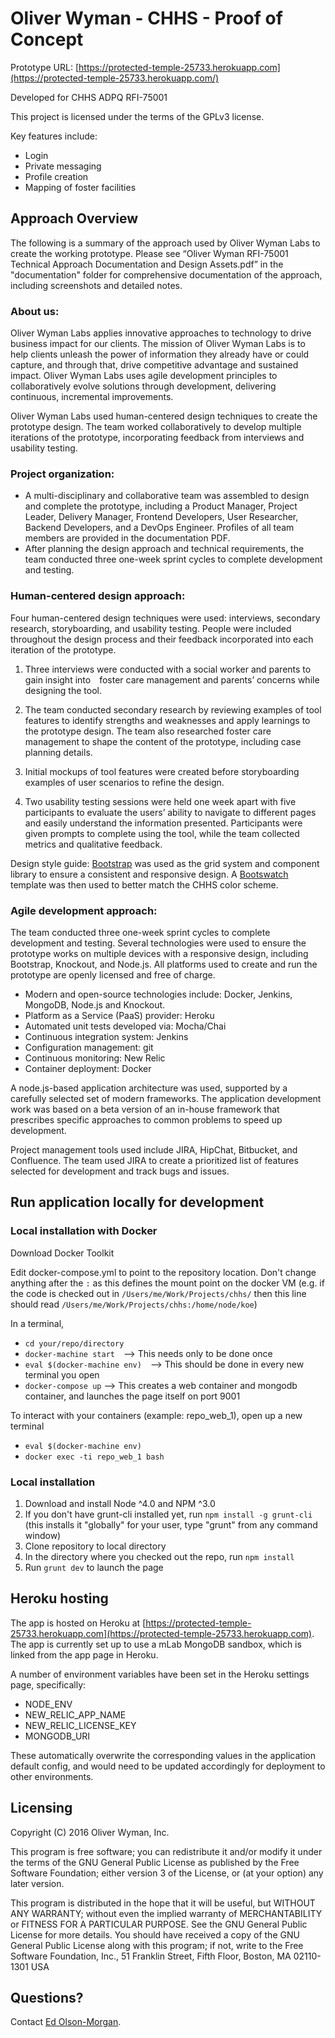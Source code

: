 # Oliver Wyman - CHHS - Proof of Concept

Prototype URL: [https://protected-temple-25733.herokuapp.com](https://protected-temple-25733.herokuapp.com/)

Developed for CHHS ADPQ RFI-75001

This project is licensed under the terms of the GPLv3 license.

Key features include:

* Login
* Private messaging
* Profile creation
* Mapping of foster facilities

## Approach Overview

The following is a summary of the approach used by Oliver Wyman Labs to create the working prototype. Please see “Oliver Wyman RFI-75001 Technical Approach Documentation and Design Assets.pdf” in the "documentation" folder for comprehensive documentation of the approach, including screenshots and detailed notes. 

### About us: 

Oliver Wyman Labs applies innovative approaches to technology to drive business impact for our clients. The mission of Oliver Wyman Labs is to help clients unleash the power of information they already have or could capture, and through that, drive competitive advantage and sustained impact. Oliver Wyman Labs uses agile development principles to collaboratively evolve solutions through development, delivering continuous, incremental improvements.

Oliver Wyman Labs used human-centered design techniques to create the prototype design. The team worked collaboratively to develop multiple iterations of the prototype, incorporating feedback from interviews and usability testing.

### Project organization: 

* A multi-disciplinary and collaborative team was assembled to design and complete the prototype, including a Product Manager, Project Leader, Delivery Manager, Frontend Developers, User Researcher, Backend Developers, and a DevOps Engineer. Profiles of all team members are provided in the documentation PDF.
* After planning the design approach and technical requirements, the team conducted three one-week sprint cycles to complete development and testing.

### Human-centered design approach:

Four human-centered design techniques were used: interviews, secondary research, storyboarding, and usability testing. People were included throughout the design process and their feedback incorporated into each iteration of the prototype.

1. Three interviews were conducted with a social worker and parents to gain insight into  foster care management and parents’ concerns while designing the tool.

2. The team conducted secondary research by reviewing examples of tool features to identify strengths and weaknesses and apply learnings to the prototype design. The team also researched foster care management to shape the content of the prototype, including case planning details.

3. Initial mockups of tool features were created before storyboarding examples of user scenarios to refine the design.

4. Two usability testing sessions were held one week apart with five participants to evaluate the users’ ability to navigate to different pages and easily understand the information presented. Participants were given prompts to complete using the tool, while the team collected metrics and qualitative feedback.

Design style guide: [Bootstrap](http://getbootstrap.com/) was used as the grid system and component library to ensure a consistent and responsive design. A [Bootswatch](http://bootswatch.com/) template was then used to better match the CHHS color scheme.

### Agile development approach:

The team conducted three one-week sprint cycles to complete development and testing. Several technologies were used to ensure the prototype works on multiple devices with a responsive design, including Bootstrap, Knockout, and Node.js. All platforms used to create and run the prototype are openly licensed and free of charge.

* Modern and open-source technologies include: Docker, Jenkins, MongoDB, Node.js and Knockout.
* Platform as a Service (PaaS) provider: Heroku
* Automated unit tests developed via: Mocha/Chai
* Continuous integration system: Jenkins
* Configuration management: git
* Continuous monitoring: New Relic
* Container deployment: Docker

A node.js-based application architecture was used, supported by a carefully selected set of modern frameworks. The application development work was based on a beta version of an in-house framework that prescribes specific approaches to common problems to speed up development.

Project management tools used include JIRA, HipChat, Bitbucket, and Confluence. The team used JIRA to create a prioritized list of features selected for development and track bugs and issues.

## Run application locally for development

### Local installation with Docker

Download Docker Toolkit

Edit docker-compose.yml to point to the repository location. Don't change anything after the `:` as this defines the mount point on the docker VM (e.g. if the code is checked out in `/Users/me/Work/Projects/chhs/` then this line should read `/Users/me/Work/Projects/chhs:/home/node/koe`)

In a terminal, 

* `cd your/repo/directory`
* `docker-machine start`  --> This needs only to be done once
* `eval $(docker-machine env)`  --> This should be done in every new terminal you open
* `docker-compose up` --> This creates a web container and mongodb container, and launches the page itself on port 9001

To interact with your containers (example: repo_web_1), open up a new terminal

* `eval $(docker-machine env)`
* `docker exec -ti repo_web_1 bash`

### Local installation

1. Download and install Node ^4.0 and NPM ^3.0
2. If you don't have grunt-cli installed yet, run `npm install -g grunt-cli` (this installs it "globally" for your user, type "grunt" from any command window)
3. Clone repository to local directory
4. In the directory where you checked out the repo, run `npm install`
5. Run `grunt dev` to launch the page

## Heroku hosting

The app is hosted on Heroku at [https://protected-temple-25733.herokuapp.com](https://protected-temple-25733.herokuapp.com). The app is currently set up to use a mLab MongoDB sandbox, which is linked from the app page in Heroku.

A number of environment variables have been set in the Heroku settings page, specifically:

 * NODE_ENV
 * NEW_RELIC_APP_NAME
 * NEW_RELIC_LICENSE_KEY
 * MONGODB_URI

These automatically overwrite the corresponding values in the application default config, and would need to be updated accordingly for deployment to other environments.

## Licensing
Copyright (C) 2016 Oliver Wyman, Inc.

This program is free software; you can redistribute it and/or modify it under the terms of the GNU General Public License as published by the Free Software Foundation; either version 3 of the License, or (at your option) any later version. 

This program is distributed in the hope that it will be useful, but WITHOUT ANY WARRANTY; without even the implied warranty of MERCHANTABILITY or FITNESS FOR A PARTICULAR PURPOSE.  See the GNU General Public License for more details. You should have received a copy of the GNU General Public License along with this program; if not, write to the Free Software Foundation, Inc., 51 Franklin Street, Fifth Floor, Boston, MA 02110-1301  USA

## Questions?

Contact [Ed Olson-Morgan](mailto:Edmund.Olson-Morgan@oliverwyman.com).